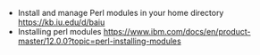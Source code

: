 - Install and manage Perl modules in your home directory  
    https://kb.iu.edu/d/baiu
- Installing perl modules
    https://www.ibm.com/docs/en/product-master/12.0.0?topic=perl-installing-modules
